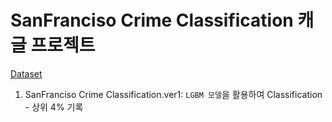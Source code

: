 
# SanFranciso Crime Classification 캐글 프로젝트

[Dataset](https://www.kaggle.com/c/sf-crime/data)

1. SanFranciso Crime Classification.ver1: `LGBM 모델`을 활용하여 Classification - 상위 4% 기록
